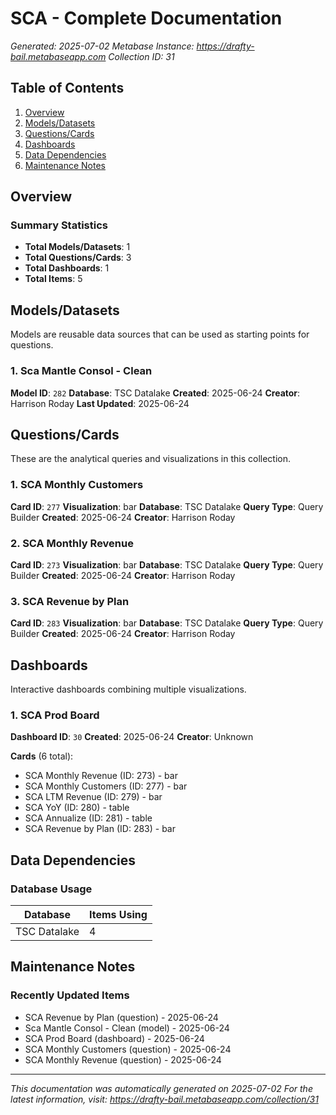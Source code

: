 # SCA - Complete Documentation

*Generated: 2025-07-02*
*Metabase Instance: https://drafty-bail.metabaseapp.com*
*Collection ID: 31*

## Table of Contents
1. [Overview](#overview)
2. [Models/Datasets](#modelsdatasets)
3. [Questions/Cards](#questionscards)
4. [Dashboards](#dashboards)
5. [Data Dependencies](#data-dependencies)
6. [Maintenance Notes](#maintenance-notes)

## Overview

### Summary Statistics
- **Total Models/Datasets**: 1
- **Total Questions/Cards**: 3
- **Total Dashboards**: 1
- **Total Items**: 5

## Models/Datasets

Models are reusable data sources that can be used as starting points for questions.

### 1. Sca Mantle Consol - Clean

**Model ID**: `282`
**Database**: TSC Datalake
**Created**: 2025-06-24
**Creator**: Harrison Roday
**Last Updated**: 2025-06-24

## Questions/Cards

These are the analytical queries and visualizations in this collection.

### 1. SCA Monthly Customers

**Card ID**: `277`
**Visualization**: bar
**Database**: TSC Datalake
**Query Type**: Query Builder
**Created**: 2025-06-24
**Creator**: Harrison Roday

### 2. SCA Monthly Revenue

**Card ID**: `273`
**Visualization**: bar
**Database**: TSC Datalake
**Query Type**: Query Builder
**Created**: 2025-06-24
**Creator**: Harrison Roday

### 3. SCA Revenue by Plan

**Card ID**: `283`
**Visualization**: bar
**Database**: TSC Datalake
**Query Type**: Query Builder
**Created**: 2025-06-24
**Creator**: Harrison Roday

## Dashboards

Interactive dashboards combining multiple visualizations.

### 1. SCA Prod Board

**Dashboard ID**: `30`
**Created**: 2025-06-24
**Creator**: Unknown

**Cards** (6 total):
- SCA Monthly Revenue (ID: 273) - bar
- SCA Monthly Customers (ID: 277) - bar
- SCA LTM Revenue (ID: 279) - bar
- SCA YoY  (ID: 280) - table
- SCA Annualize  (ID: 281) - table
- SCA Revenue by Plan (ID: 283) - bar

## Data Dependencies

### Database Usage

| Database | Items Using |
|----------|-------------|
| TSC Datalake | 4 |

## Maintenance Notes

### Recently Updated Items
- SCA Revenue by Plan (question) - 2025-06-24
- Sca Mantle Consol - Clean (model) - 2025-06-24
- SCA Prod Board (dashboard) - 2025-06-24
- SCA Monthly Customers (question) - 2025-06-24
- SCA Monthly Revenue (question) - 2025-06-24

---

*This documentation was automatically generated on 2025-07-02*
*For the latest information, visit: https://drafty-bail.metabaseapp.com/collection/31*